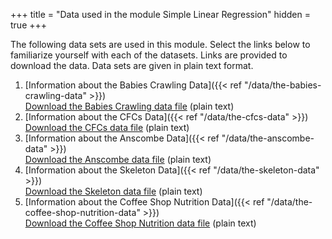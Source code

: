 +++
title = "Data used in the module Simple Linear Regression"
hidden = true
+++

The following data sets are used in this module. Select the links below to familiarize yourself with each of the datasets. Links are provided to download the data. Data sets are given in plain text format.

1. [Information about the Babies Crawling Data]({{< ref "/data/the-babies-crawling-data" >}})  
[Download the Babies Crawling data file](../../../data/BabiesCrawlingData.txt) (plain text)
2. [Information about the CFCs Data]({{< ref "/data/the-cfcs-data" >}})  
[Download the CFCs data file](../../../data/CFCdata.txt) (plain text)
3. [Information about the Anscombe Data]({{< ref "/data/the-anscombe-data" >}})  
[Download the Anscombe data file](../../../data/anscombedata.txt) (plain text)
4. [Information about the Skeleton Data]({{< ref "/data/the-skeleton-data" >}})  
[Download the Skeleton data file](../../../data/SkeletonDatacomplete.txt) (plain text)
5. [Information about the Coffee Shop Nutrition Data]({{< ref "/data/the-coffee-shop-nutrition-data" >}})  
[Download the Coffee Shop Nutrition data file](../../../data/starbucks.txt) (plain text)